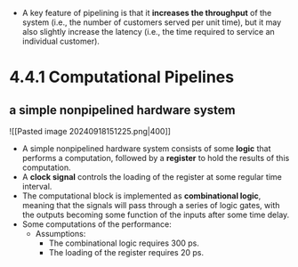 * A key feature of pipelining is that it **increases the throughput** of the system (i.e., the number of customers served per unit time), but it may also slightly increase the latency (i.e., the time required to service an individual customer).

# 4.4.1 Computational Pipelines
## a simple nonpipelined hardware system
![[Pasted image 20240918151225.png|400]]
* A simple nonpipelined hardware system consists of some **logic** that performs a computation, followed by a **register** to hold the results of this computation. 
* A **clock signal** controls the loading of the register at some regular time interval.
* The computational block is implemented as **combinational logic**, meaning that the signals will pass through a series of logic gates, with the outputs becoming some function of the inputs after some time delay.
* Some computations of the performance:
	* Assumptions:
		* The combinational logic requires 300 ps.
		* The loading of the register requires 20 ps.





























